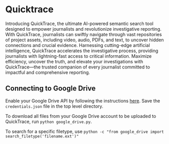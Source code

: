 # Quicktrace

Introducing QuickTrace, the ultimate AI-powered semantic search tool designed to empower journalists and 
revolutionize investigative reporting. With QuickTrace, journalists can swiftly navigate through vast repositories
of project assets, including video, audio, PDFs, and text, to uncover hidden connections and crucial evidence. 
Harnessing cutting-edge artificial intelligence, QuickTrace accelerates the investigative process, 
providing journalists with lightning-fast access to critical information. Maximize efficiency, uncover the truth,
and elevate your investigations with QuickTrace—the trusted companion of every 
journalist committed to impactful and comprehensive reporting.

## Connecting to Google Drive
Enable your Google Drive API by following the instructions [here](https://developers.google.com/drive/api/quickstart/python). Save the `credentials.json` file in the top level directory.

To download all files from your Google Drive account to be uploaded to QuickTrace,
run `python google_drive.py`. 

To search for a specific filetype, use `python -c "from google_drive import search_filetype('filename.ext')"`
